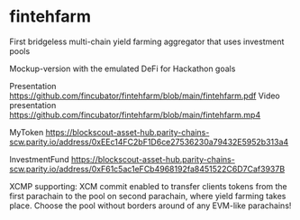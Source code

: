 # fintehfarm
First bridgeless multi-chain yield farming aggregator that uses investment pools

Mockup-version with the emulated DeFi for Hackathon goals

Presentation https://github.com/fincubator/fintehfarm/blob/main/fintehfarm.pdf 
Video presentation https://github.com/fincubator/fintehfarm/blob/main/fintehfarm.mp4

MyToken
https://blockscout-asset-hub.parity-chains-scw.parity.io/address/0xEEc14FC2bF1D6ce27536230a79432E5952b313a4

InvestmentFund
https://blockscout-asset-hub.parity-chains-scw.parity.io/address/0xF61c5ac1eFCb4968192fa8451522C6D7Caf3937B

XCMP supporting:
XCM commit enabled to transfer clients tokens from the first parachain to the pool on second parachain, where yield farming takes place. Choose the pool without borders around of any EVM-like parachains!
